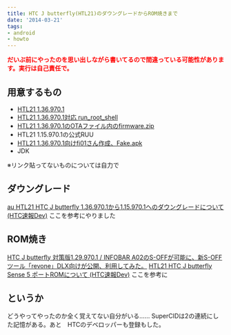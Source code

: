 ```yaml
---
title: HTC J butterfly(HTL21)のダウングレードからROM焼きまで
date: '2014-03-21'
tags:
- android
- howto
---
```


<font color="red"><strong>だいぶ前にやったのを思い出しながら書いてるので間違っている可能性があります。実行は自己責任で。</strong></font>

<h2>用意するもの</h2>

<ul>
<li><a href="http://www.au.kddi.com/mobile/product/archive/smartphone/dp/htl21/" target="_blank">HTL21 1.36.970.1</a></li>
<li><a href="http://www.androidfilehost.com/?fid=23212708291675550" target="_blank">HTL21 1.36.970.1対応 run_root_shell</a></li>
<li><a href="http://www.androidfilehost.com/?fid=23060877490001301" target="_blank">HTL21 1.36.970.1のOTAファイル内のfirmware.zip</a></li>
<li>HTL21 1.15.970.1の公式RUU</li>
<li><a href="http://www1.axfc.net/uploader/so/3082142.zip" target="_blank">HTL21 1.36.970.1向けfi01さん作成、Fake.apk</a></li>
<li>JDK</li>
</ul>

※リンク貼ってないものについては自力で

<h2>ダウングレード</h2>

<a href="http://htcsoku.info/htcsokudev-news/au-deluxe-136to115-downgrade/" target="_blank">au HTL21 HTC J butterfly 1.36.970.1から1.15.970.1へのダウングレードについて (HTC速報Dev)</a>
ここを参考にやりました

<h2>ROM焼き</h2>

<a href="http://htcsoku.info/htcsokudev-news/au-deluxe-129-soff-revone/" target="_blank">HTC J butterfly 対策版1.29.970.1 / INFOBAR A02のS-OFFが可能に、新S-OFFツール「revone」DLX向けが公開、利用してみた。</a>
<a href="http://htcsoku.info/htcsokudev/2012device/deluxe_j/sense5-portrom/" target="_blank">HTL21 HTC J butterfly Sense 5 ポートROMについて (HTC速報Dev)</a>
ここを参考に

<h2>というか</h2>

どうやってやったのか全く覚えてない自分がいる……
SuperCIDは2の連続にした記憶がある。あと　HTCのデベロッパーも登録もした。
